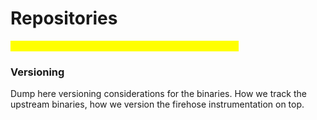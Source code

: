 # Repositories

_<mark style="color:yellow;">**\[\[slm:] content has not been updated below this line.]**</mark>_

### Versioning

Dump here versioning considerations for the binaries. How we track the upstream binaries, how we version the firehose instrumentation on top.

